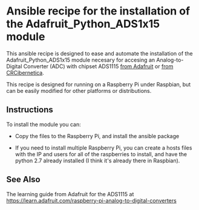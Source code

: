 # Ansible recipe for the installation of the Adafruit_Python_ADS1x15 module

This ansible recipe is designed to ease and automate the installation of the Adafruit_Python_ADS1x15 module necesary for accesing an Analog-to-Digital Converter (ADC) with chipset ADS1115 [from Adafruit](https://www.adafruit.com/products/1085) or [from CRCibernetica](http://www.crcibernetica.com/ads1115-16-bit-adc-4-channel-with-programmable-gain-amplifier/).

This recipe is designed for running on a Raspberry Pi under Raspbian, but can be easily modified for other platforms or distributions.

## Instructions

To install the module you can:
- Copy the files to the Raspberry Pi, and install the ansible package


- If you need to install multiple Raspberry Pi, you can create a hosts files with the IP and users for all of the raspberries to install, and have the python 2.7 already installed (I think it's already there in Raspbian).

## See Also

The learning guide from Adafruit for the ADS1115 at https://learn.adafruit.com/raspberry-pi-analog-to-digital-converters

